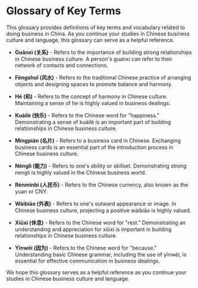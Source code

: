 Glossary of Key Terms
===============================

This glossary provides definitions of key terms and vocabulary related to doing business in China. As you continue your studies in Chinese business culture and language, this glossary can serve as a helpful reference.

* **Guānxì (关系)** - Refers to the importance of building strong relationships in Chinese business culture. A person's guanxi can refer to their network of contacts and connections.

* **Fēngshuǐ (风水)** - Refers to the traditional Chinese practice of arranging objects and designing spaces to promote balance and harmony.

* **Hé (和)** - Refers to the concept of harmony in Chinese culture. Maintaining a sense of he is highly valued in business dealings.

* **Kuàilè (快乐)** - Refers to the Chinese word for "happiness." Demonstrating a sense of kuàilè is an important part of building relationships in Chinese business culture.

* **Míngpiàn (名片)** - Refers to a business card in Chinese. Exchanging business cards is an essential part of the introduction process in Chinese business culture.

* **Nénglì (能力)** - Refers to one's ability or skillset. Demonstrating strong nengli is highly valued in the Chinese business world.

* **Rénmínbì (人民币)** - Refers to the Chinese currency, also known as the yuan or CNY.

* **Wàibiāo (外表)** - Refers to one's outward appearance or image. In Chinese business culture, projecting a positive wàibiāo is highly valued.

* **Xiūxi (休息)** - Refers to the Chinese word for "rest." Demonstrating an understanding and appreciation for xiūxi is important in building relationships in Chinese business culture.

* **Yīnwèi (因为)** - Refers to the Chinese word for "because." Understanding basic Chinese grammar, including the use of yīnwèi, is essential for effective communication in business dealings.

We hope this glossary serves as a helpful reference as you continue your studies in Chinese business culture and language.
